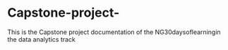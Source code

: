 # Capstone-project-
This is the Capstone project documentation of the NG30daysoflearningin the data analytics track 
